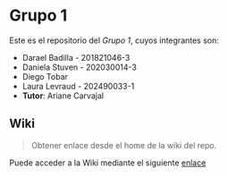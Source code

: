 # Grupo 1

Este es el repositorio del *Grupo 1*, cuyos integrantes son:

* Darael Badilla - 201821046-3
* Daniela Stuven - 202030014-3
* Diego Tobar
* Laura Levraud - 202490033-1
* **Tutor**: Ariane Carvajal

## Wiki

> Obtener enlace desde el home de la wiki del repo.

Puede acceder a la Wiki mediante el siguiente [enlace](https://gitlab.com/inf236-2024-1/grupo001/-/wikis/home)